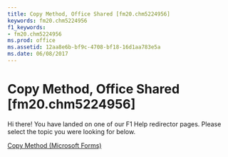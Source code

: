 ```yaml
---
title: Copy Method, Office Shared [fm20.chm5224956]
keywords: fm20.chm5224956
f1_keywords:
- fm20.chm5224956
ms.prod: office
ms.assetid: 12aa8e6b-bf9c-4708-bf18-16d1aa783e5a
ms.date: 06/08/2017
---
```



# Copy Method, Office Shared [fm20.chm5224956]

Hi there! You have landed on one of our F1 Help redirector pages. Please select the topic you were looking for below.

[Copy Method (Microsoft Forms)](http://msdn.microsoft.com/library/debe6ebb-e382-acd8-d8f3-c7808a47bccd%28Office.15%29.aspx)

